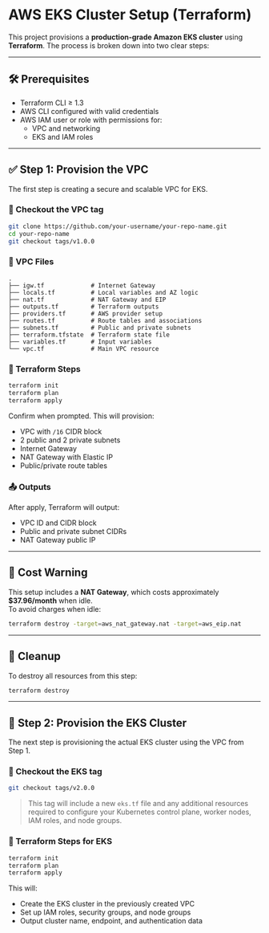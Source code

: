 # AWS EKS Cluster Setup (Terraform)

This project provisions a **production-grade Amazon EKS cluster** using **Terraform**. The process is broken down into two clear steps:

---

## 🛠 Prerequisites

- Terraform CLI ≥ 1.3
- AWS CLI configured with valid credentials
- AWS IAM user or role with permissions for:
  - VPC and networking
  - EKS and IAM roles

---

## ✅ Step 1: Provision the VPC

The first step is creating a secure and scalable VPC for EKS.

### 🔁 Checkout the VPC tag

```bash
git clone https://github.com/your-username/your-repo-name.git
cd your-repo-name
git checkout tags/v1.0.0
```

### 📁 VPC Files

```
.
├── igw.tf             # Internet Gateway
├── locals.tf          # Local variables and AZ logic
├── nat.tf             # NAT Gateway and EIP
├── outputs.tf         # Terraform outputs
├── providers.tf       # AWS provider setup
├── routes.tf          # Route tables and associations
├── subnets.tf         # Public and private subnets
├── terraform.tfstate  # Terraform state file
├── variables.tf       # Input variables
└── vpc.tf             # Main VPC resource
```

### 🚀 Terraform Steps

```bash
terraform init
terraform plan
terraform apply
```

Confirm when prompted. This will provision:
- VPC with `/16` CIDR block
- 2 public and 2 private subnets
- Internet Gateway
- NAT Gateway with Elastic IP
- Public/private route tables

### 📤 Outputs

After apply, Terraform will output:
- VPC ID and CIDR block
- Public and private subnet CIDRs
- NAT Gateway public IP

---

## 💸 Cost Warning

This setup includes a **NAT Gateway**, which costs approximately **$37.96/month** when idle.  
To avoid charges when idle:

```bash
terraform destroy -target=aws_nat_gateway.nat -target=aws_eip.nat
```

---

## 🧹 Cleanup

To destroy all resources from this step:

```bash
terraform destroy
```

---

## 🚀 Step 2: Provision the EKS Cluster

The next step is provisioning the actual EKS cluster using the VPC from Step 1.

### 🔁 Checkout the EKS tag

```bash
git checkout tags/v2.0.0
```

> This tag will include a new `eks.tf` file and any additional resources required to configure your Kubernetes control plane, worker nodes, IAM roles, and node groups.

### 🚀 Terraform Steps for EKS

```bash
terraform init
terraform plan
terraform apply
```

This will:
- Create the EKS cluster in the previously created VPC
- Set up IAM roles, security groups, and node groups
- Output cluster name, endpoint, and authentication data

